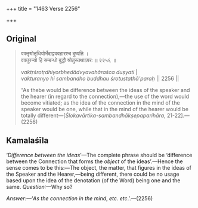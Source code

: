 +++
title = "1463 Verse 2256"

+++
## Original 
>
> वक्तृश्रोतृधियोर्भेदाद्व्यवहारश्च दुष्यति ।  
> वक्तुरन्यो हि सम्बन्धो बुद्धौ श्रोतुस्तथाऽपरः ॥ २२५६ ॥ 
>
> *vaktṛśrotṛdhiyorbhedādvyavahāraśca duṣyati* \|  
> *vakturanyo hi sambandho buddhau śrotustathā'paraḥ* \|\| 2256 \|\| 
>
> “As thebe would be difference between the ideas of the speaker and the hearer (in regard to the connection),—the use of the word would become vitiated; as the idea of the connection in the mind of the speaker would be one, while that in the mind of the hearer would be totally different—[*Ślokavārtika-sambandhākṣepaparihāra*, 21-22].—(2256)



## Kamalaśīla

‘*Difference between the ideas*’—The complete phrase should be ‘difference between the Connection that forms the *object* of the ideas’.—Hence the sense comes to be this:—The object, the matter, that figures in the ideas of the Speaker and the Hearer,—being different, there could be no usage based upon the idea of the denotation (of the Word) being one and the same. *Question*:—Why so?

*Answer*:—‘*As the connection in the mind*, *etc. etc*.’.—(2256)


